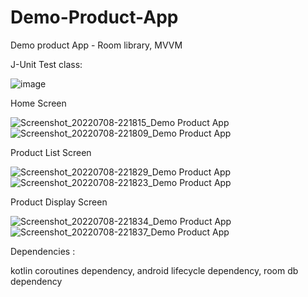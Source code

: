 # Demo-Product-App
Demo product App - Room library, MVVM

J-Unit Test class: 

![image](https://user-images.githubusercontent.com/60311610/178046238-35a75f72-2f53-4799-8750-deb5478a88e6.png)


Home Screen

![Screenshot_20220708-221815_Demo Product App](https://user-images.githubusercontent.com/60311610/178036697-9fe53ddc-4939-493e-94f8-4ffb3804482e.jpg)
![Screenshot_20220708-221809_Demo Product App](https://user-images.githubusercontent.com/60311610/178036701-eabce283-026a-46c1-b5a7-c26b1b3bd06e.jpg)

Product List Screen

![Screenshot_20220708-221829_Demo Product App](https://user-images.githubusercontent.com/60311610/178036773-b636b184-05dc-4000-9f4b-510a3d68a64b.jpg)
![Screenshot_20220708-221823_Demo Product App](https://user-images.githubusercontent.com/60311610/178036780-a069391a-889d-4a4c-88d5-4dde2f907363.jpg)

Product Display Screen

![Screenshot_20220708-221834_Demo Product App](https://user-images.githubusercontent.com/60311610/178036833-e9f842a0-712e-4df5-a6ee-fb44461c0aa8.jpg)
![Screenshot_20220708-221837_Demo Product App](https://user-images.githubusercontent.com/60311610/178036837-b950f3ac-2113-42f6-9cd0-bd909a8cf7b2.jpg)

Dependencies : 

 kotlin coroutines dependency,
 android lifecycle dependency,
 room db dependency
